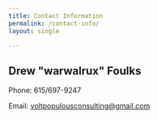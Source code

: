 ```yaml
---
title: Contact Information
permalink: /contact-info/
layout: single

---
```

## Drew "warwalrux" Foulks
Phone:	615/697-9247

Email:	voltpopulousconsulting@gmail.com
